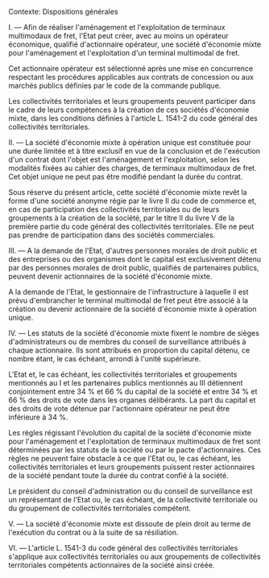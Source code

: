 Contexte: Dispositions générales

I. — Afin de réaliser l'aménagement et l'exploitation de terminaux multimodaux de fret, l'Etat peut créer, avec au moins un opérateur économique, qualifié d'actionnaire opérateur, une société d'économie mixte pour l'aménagement et l'exploitation d'un terminal multimodal de fret.

Cet actionnaire opérateur est sélectionné après une mise en concurrence respectant les procédures applicables aux contrats de concession ou aux marchés publics définies par le code de la commande publique.

Les collectivités territoriales et leurs groupements peuvent participer dans le cadre de leurs compétences à la création de ces sociétés d'économie mixte, dans les conditions définies à l'article L. 1541-2 du code général des collectivités territoriales.

II. — La société d'économie mixte à opération unique est constituée pour une durée limitée et à titre exclusif en vue de la conclusion et de l'exécution d'un contrat dont l'objet est l'aménagement et l'exploitation, selon les modalités fixées au cahier des charges, de terminaux multimodaux de fret. Cet objet unique ne peut pas être modifié pendant la durée du contrat.

Sous réserve du présent article, cette société d'économie mixte revêt la forme d'une société anonyme régie par le livre II du code de commerce et, en cas de participation des collectivités territoriales ou de leurs groupements à la création de la société, par le titre II du livre V de la première partie du code général des collectivités territoriales. Elle ne peut pas prendre de participation dans des sociétés commerciales.

III. — A la demande de l'Etat, d'autres personnes morales de droit public et des entreprises ou des organismes dont le capital est exclusivement détenu par des personnes morales de droit public, qualifiés de partenaires publics, peuvent devenir actionnaires de la société d'économie mixte.

A la demande de l'Etat, le gestionnaire de l'infrastructure à laquelle il est prévu d'embrancher le terminal multimodal de fret peut être associé à la création ou devenir actionnaire de la société d'économie mixte à opération unique.

IV. — Les statuts de la société d'économie mixte fixent le nombre de sièges d'administrateurs ou de membres du conseil de surveillance attribués à chaque actionnaire. Ils sont attribués en proportion du capital détenu, ce nombre étant, le cas échéant, arrondi à l'unité supérieure.

L'Etat et, le cas échéant, les collectivités territoriales et groupements mentionnés au I et les partenaires publics mentionnés au III détiennent conjointement entre 34 % et 66 % du capital de la société et entre 34 % et 66 % des droits de vote dans les organes délibérants. La part du capital et des droits de vote détenue par l'actionnaire opérateur ne peut être inférieure à 34 %.

Les règles régissant l'évolution du capital de la société d'économie mixte pour l'aménagement et l'exploitation de terminaux multimodaux de fret sont déterminées par les statuts de la société ou par le pacte d'actionnaires. Ces règles ne peuvent faire obstacle à ce que l'Etat ou, le cas échéant, les collectivités territoriales et leurs groupements puissent rester actionnaires de la société pendant toute la durée du contrat confié à la société.

Le président du conseil d'administration ou du conseil de surveillance est un représentant de l'Etat ou, le cas échéant, de la collectivité territoriale ou du groupement de collectivités territoriales compétent.

V. — La société d'économie mixte est dissoute de plein droit au terme de l'exécution du contrat ou à la suite de sa résiliation.

VI. — L'article L. 1541-3 du code général des collectivités territoriales s'applique aux collectivités territoriales ou aux groupements de collectivités territoriales compétents actionnaires de la société ainsi créée.